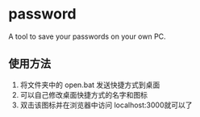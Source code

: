 # password
A tool to save your passwords on your own PC.

## 使用方法
1. 将文件夹中的 open.bat 发送快捷方式到桌面
2. 可以自己修改桌面快捷方式的名字和图标
3. 双击该图标并在浏览器中访问 localhost:3000就可以了
